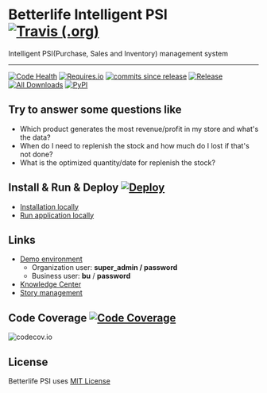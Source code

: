 
# Betterlife Intelligent PSI  [![Travis (.org)](https://img.shields.io/travis/betterlife/psi.svg?logo=travis&style=flat-square)](https://travis-ci.com/betterlife/psi)

Intelligent PSI(Purchase, Sales and Inventory) management system

----
[![Code Health](https://landscape.io/github/betterlife/psi/master/landscape.svg?style=flat-square)](https://landscape.io/github/betterlife/psi/master)
[![Requires.io](https://img.shields.io/requires/github/betterlife/psi.svg?style=flat-square)](https://requires.io/github/betterlife/psi/requirements/?branch=master)
[![commits since release](https://img.shields.io/github/commits-since/betterlife/psi/V0.6.7.svg?style=flat-square)](http://github.com/betterlife/psi/releases)
[![Release](https://img.shields.io/github/release/betterlife/psi.svg?style=flat-square)](http://github.com/betterlife/psi/releases) 
[![All Downloads](https://img.shields.io/github/downloads/betterlife/psi/total.svg?label=Downlaods&style=flat-square)](http://github.com/betterlife/psi/releases)
[![PyPI](https://img.shields.io/pypi/v/betterlife-psi.svg?style=flat-square)](https://pypi.org/project/betterlife-psi/)


## Try to answer some questions like

  - Which product generates the most revenue/profit in my store and what's the data?
  - When do I need to replenish the stock and how much do I lost if that's not done?
  - What is the optimized quantity/date for replenish the stock?
  
## Install & Run & Deploy  [![Deploy](https://img.shields.io/badge/Heroku-Deploy-brightgreen.svg?style=flat-square)](https://heroku.com/deploy) 

  -  [Installation locally](https://github.com/betterlife/psi/wiki/Installation)
  -  [Run application locally](https://github.com/betterlife/psi/wiki/Run-the-application)  

## Links

  - [Demo environment](https://psi-dev.herokuapp.com/)
    - Organization user: __super_admin / password__
    - Business user: __bu__ / __password__
  - [Knowledge Center](https://github.com/betterlife/psi/wiki)    
  - [Story management](https://betterlife.atlassian.net)
  

## Code Coverage [![Code Coverage](https://img.shields.io/codecov/c/github/betterlife/psi.svg?label=Coverage&style=flat-square)](http://codecov.io/github/betterlife/psi?branch=master)

![codecov.io](http://codecov.io/github/betterlife/psi/branch.svg?branch=master)

## License    
Betterlife PSI uses [MIT License](https://github.com/betterlife/flask-psi/blob/master/LICENSE)
